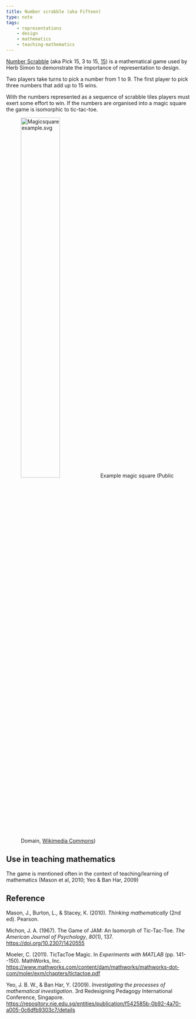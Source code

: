 ```yaml
---
title: Number scrabble (aka Fifteen)
type: note
tags: 
    - representations 
    - design 
    - mathematics 
    - teaching-mathematics
---
```



[Number Scrabble](https://en.wikipedia.org/wiki/Number_Scrabble) (aka Pick 15, 3 to 15, [15](https://nrich.maths.org/1223)) is a mathematical game used by Herb Simon to demonstrate the importance of representation to design. 

Two players take turns to pick a number from 1 to 9. The first player to pick three numbers that add up to 15 wins.


With the numbers represented as a sequence of scrabble tiles players must exert some effort to win. If the numbers are organised into a magic square the game is isomorphic to tic-tac-toe.

<figure>
<a href="https://commons.wikimedia.org/wiki/File:Magicsquareexample.svg#/media/File:Magicsquareexample.svg"><img src="https://upload.wikimedia.org/wikipedia/commons/thumb/e/e4/Magicsquareexample.svg/1200px-Magicsquareexample.svg.png" style="width:50%" alt="Magicsquareexample.svg"></a>
<caption>Example magic square (Public Domain, <a href="https://commons.wikimedia.org/w/index.php?curid=1019701">Wikimedia Commons</a>)</caption>
</figure>

## Use in teaching mathematics

The game is mentioned often in the context of teaching/learning of mathematics (Mason et al, 2010; Yeo & Ban Har, 2009)

## Reference 

Mason, J., Burton, L., & Stacey, K. (2010). *Thinking mathematically* (2nd ed). Pearson.

Michon, J. A. (1967). The Game of JAM: An Isomorph of Tic-Tac-Toe. *The American Journal of Psychology*, *80*(1), 137. <https://doi.org/10.2307/1420555>

Moeler, C. (2011). TicTacToe Magic. In *Experiments with MATLAB* (pp. 141--150). MathWorks, Inc. <https://www.mathworks.com/content/dam/mathworks/mathworks-dot-com/moler/exm/chapters/tictactoe.pdf>

Yeo, J. B. W., & Ban Har, Y. (2009). *Investigating the processes of mathematical investigation*. 3rd Redesigning Pedagogy International Conference, Singapore. <https://repository.nie.edu.sg/entities/publication/f542585b-0b92-4a70-a005-0c6dfb9303c7/details>

